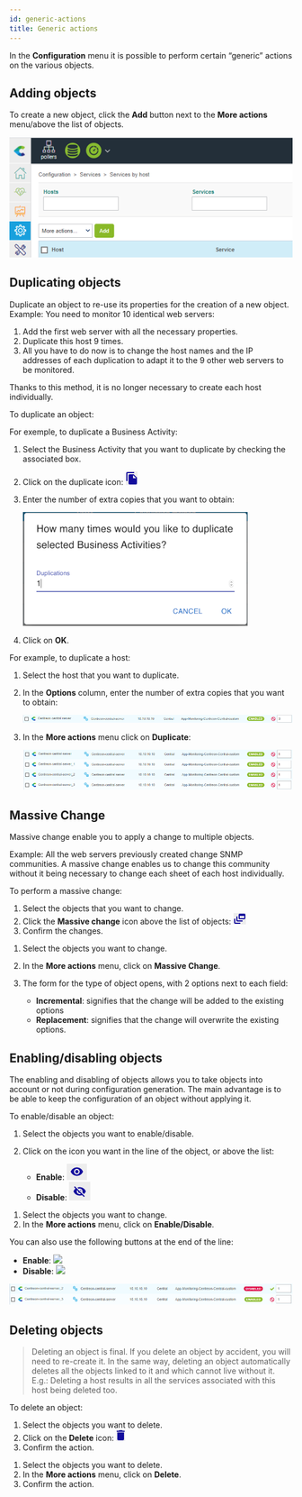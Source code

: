 ```yaml
---
id: generic-actions
title: Generic actions
---
```


In the **Configuration** menu it is possible to perform certain “generic” actions on the various objects.

## Adding objects

To create a new object, click the **Add** button next to the **More actions** menu/above the list of objects.

![image](../assets/configuration/common/add.png)

## Duplicating objects

Duplicate an object to re-use its properties for the creation of a new
object. Example: You need to monitor 10 identical web servers:

1. Add the first web server with all the necessary properties.
2. Duplicate this host 9 times.
3. All you have to do now is to change the host names and the IP addresses of each duplication to adapt it to the 9 other web servers to be monitored.

Thanks to this method, it is no longer necessary to create each host individually.

To duplicate an object:

<!--DOCUSAURUS_CODE_TABS-->
<!--Method 1-->

For exemple, to duplicate a Business Activity:

1. Select the Business Activity that you want to duplicate by checking the associated box.
2. Click on the duplicate icon: <img src="../assets/configuration/common/duplicate_new.png" />
3. Enter the number of extra copies that you want to obtain:

    ![image](../assets/configuration/common/duplicate_objects_new.png)

4. Click on **OK**.

<!--Method 2-->

For example, to duplicate a host:

1. Select the host that you want to duplicate.
2. In the **Options** column, enter the number of extra copies that you want to obtain:

    ![image](../assets/configuration/common/01duplicate.png)

3. In the **More actions** menu click on **Duplicate**:

    ![image](../assets/configuration/common/01duplicateobjects.png)

<!--END_DOCUSAURUS_CODE_TABS-->

## Massive Change

Massive change enable you to apply a change to multiple objects.

Example: All the web servers previously created change SNMP communities. A massive change enables us to change this
community without it being necessary to change each sheet of each host individually.

To perform a massive change:

<!--DOCUSAURUS_CODE_TABS-->
<!--Method 1-->

1. Select the objects that you want to change.
2. Click the **Massive change** icon above the list of objects: ![image](../assets/configuration/common/mass_change.png)
3. Confirm the changes.

<!--Method 2-->

1. Select the objects you want to change.
2. In the **More actions** menu, click on **Massive Change**.
3. The form for the type of object opens, with 2 options next to each field:

    * **Incremental**: signifies that the change will be added to the existing options
    * **Replacement**: signifies that the change will overwrite the existing options.
<!--END_DOCUSAURUS_CODE_TABS-->

## Enabling/disabling objects

The enabling and disabling of objects allows you to take objects into account or not during configuration generation.
The main advantage is to be able to keep the configuration of an object without applying it.

To enable/disable an object:

<!--DOCUSAURUS_CODE_TABS-->
<!--Method 1-->

1. Select the objects you want to enable/disable.
2. Click on the icon you want in the line of the object, or above the list:

    * **Enable**: <img src="../assets/configuration/common/enabled_new.png" />
    * **Disable**: <img src="../assets/configuration/common/disabled_new.png" />

<!--Method 2-->

1. Select the objects you want to change.
2. In the **More actions**  menu, click on **Enable/Disable**.

You can also use the following buttons at the end of the line:

*  **Enable**: <img src="../assets/configuration/common/enabled.png"  />
* **Disable**: <img src="../assets/configuration/common/disabled.png"  />

![image](../assets/configuration/common/enable_disable.png)

<!--END_DOCUSAURUS_CODE_TABS-->

## Deleting objects

> Deleting an object is final. If you delete an object by accident, you will need to re-create it. In the same way,
> deleting an object automatically deletes all the objects linked to it and which cannot live without it. E.g.:
> Deleting a host results in all the services associated with this host being deleted too.

To delete an object:

<!--DOCUSAURUS_CODE_TABS-->
<!--Method 1-->

1. Select the objects you want to delete.
2. Click on the **Delete** icon: <img src="../assets/configuration/common/delete_new.png" />
3. Confirm the action.

<!--Method 2-->

1. Select the objects you want to delete.
2. In the **More actions** menu, click on **Delete**.
3. Confirm the action.

<!--END_DOCUSAURUS_CODE_TABS-->
